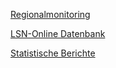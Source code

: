 <a href="https://www.regionalmonitoring-statistik.niedersachsen.de/" target="_blank">Regionalmonitoring</a>

<a href="https://www1.nls.niedersachsen.de/statistik/default.asp" target="_blank">LSN-Online Datenbank</a>

<a href="https://www.statistik.niedersachsen.de/startseite/veroffentlichungen/statistische_berichte/statistische-berichte-niedersachsen-87713.html" target="_blank">Statistische Berichte</a>
